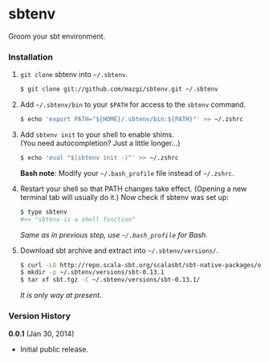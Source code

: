 sbtenv
======

Groom your sbt environment.

### Installation

1. `git clone` sbtenv into `~/.sbtenv`.

    ~~~ sh
    $ git clone git://github.com/mazgi/sbtenv.git ~/.sbtenv
    ~~~

2. Add `~/.sbtenv/bin` to your `$PATH` for access to the `sbtenv` command.

    ~~~ sh
    $ echo 'export PATH="${HOME}/.sbtenv/bin:${PATH}"' >> ~/.zshrc
    ~~~

3. Add `sbtenv init` to your shell to enable shims.  
   (You need autocompletion? Just a little longer...)

    ~~~ sh
    $ echo 'eval "$(sbtenv init -)"' >> ~/.zshrc
    ~~~

    **Bash note**: Modify your `~/.bash_profile` file instead of `~/.zshrc`.

4. Restart your shell so that PATH changes take effect. (Opening a new
   terminal tab will usually do it.) Now check if sbtenv was set up:

    ~~~ sh
    $ type sbtenv
    #=> "sbtenv is a shell function"
    ~~~

    _Same as in previous step, use `~/.bash_profile` for Bash._

5. Download sbt archive and extract into `~/.sbtenv/versions/`.

    ~~~ sh
    $ curl -LO http://repo.scala-sbt.org/scalasbt/sbt-native-packages/org/scala-sbt/sbt/0.13.1/sbt.tgz
    $ mkdir -p ~/.sbtenv/versions/sbt-0.13.1
    $ tar xf sbt.tgz -C ~/.sbtenv/versions/sbt-0.13.1/
    ~~~

    _It is only way at present._

### Version History

**0.0.1** (Jan 30, 2014)

* Initial public release.

